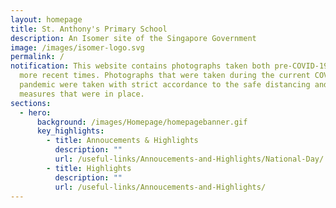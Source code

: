 ```yaml
---
layout: homepage
title: St. Anthony's Primary School
description: An Isomer site of the Singapore Government
image: /images/isomer-logo.svg
permalink: /
notification: This website contains photographs taken both pre-COVID-19 and in
  more recent times. Photographs that were taken during the current COVID-19
  pandemic were taken with strict accordance to the safe distancing and hygiene
  measures that were in place.
sections:
  - hero:
      background: /images/Homepage/homepagebanner.gif
      key_highlights:
        - title: Annoucements & Highlights
          description: ""
          url: /useful-links/Annoucements-and-Highlights/National-Day/
        - title: Highlights
          description: ""
          url: /useful-links/Annoucements-and-Highlights/
---
```

